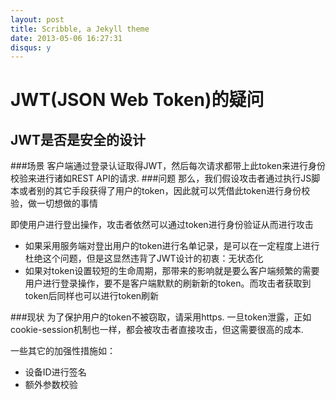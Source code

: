 ```yaml
---
layout: post
title: Scribble, a Jekyll theme
date: 2013-05-06 16:27:31
disqus: y
---
```


# JWT(JSON Web Token)的疑问
## JWT是否是安全的设计
###场景
客户端通过登录认证取得JWT，然后每次请求都带上此token来进行身份校验来进行诸如REST API的请求.
###问题
那么，我们假设攻击者通过执行JS脚本或者别的其它手段获得了用户的token，因此就可以凭借此token进行身份校验，做一切想做的事情

即使用户进行登出操作，攻击者依然可以通过token进行身份验证从而进行攻击

*  如果采用服务端对登出用户的token进行名单记录，是可以在一定程度上进行杜绝这个问题，但是这显然违背了JWT设计的初衷：无状态化
*  如果对token设置较短的生命周期，那带来的影响就是要么客户端频繁的需要用户进行登录操作，要不是客户端默默的刷新新的token。而攻击者获取到token后同样也可以进行token刷新

###现状
为了保护用户的token不被窃取，请采用https.
一旦token泄露，正如cookie-session机制也一样，都会被攻击者直接攻击，但这需要很高的成本.

一些其它的加强性措施如：

*  设备ID进行签名
*  额外参数校验